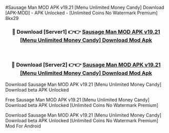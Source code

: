 #Sausage Man MOD APK v19.21 [Menu Unlimited Money Candy] Download [APK-MOD] - APK Unlocked - [Unlimited Coins No Watermark Premium] 8kx29



<div align="center">

<h3>🔴 Download [Server1] 👉👉 <a href="https://momento.my/?title=Sausage_Man_MOD_APK_v19.21_[Menu_Unlimited_Money_Candy]_Download">Sausage Man MOD APK v19.21 [Menu Unlimited Money Candy] Download Mod Apk</a></h3><br>

<h3>🔴 Download [Server2] 👉👉 <a href="https://momento.my/?title=Sausage_Man_MOD_APK_v19.21_[Menu_Unlimited_Money_Candy]_Download">Sausage Man MOD APK v19.21 [Menu Unlimited Money Candy] Download Mod Apk</a></h3>
</div>



Download Sausage Man MOD APK v19.21 [Menu Unlimited Money Candy] Download beta APK Unlocked

Free Sausage Man MOD APK v19.21 [Menu Unlimited Money Candy] Download beta APK Unlocked [Unlimited Coins No Watermark Premium]

Download Sausage Man MOD APK v19.21 [Menu Unlimited Money Candy] Download beta APK Unlocked [Unlimited Coins No Watermark Premium] Mod For Android

